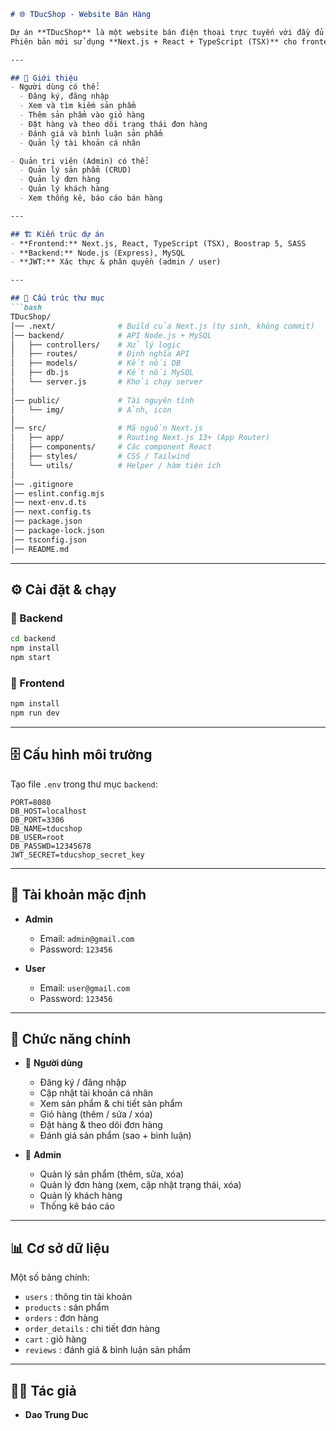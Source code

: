 ````markdown
# 🌐 TDucShop - Website Bán Hàng

Dự án **TDucShop** là một website bán điện thoại trực tuyến với đầy đủ chức năng cho **người dùng** và **quản trị viên**.  
Phiên bản mới sử dụng **Next.js + React + TypeScript (TSX)** cho frontend.

---

## 🎯 Giới thiệu
- Người dùng có thể:
  - Đăng ký, đăng nhập
  - Xem và tìm kiếm sản phẩm
  - Thêm sản phẩm vào giỏ hàng
  - Đặt hàng và theo dõi trạng thái đơn hàng
  - Đánh giá và bình luận sản phẩm
  - Quản lý tài khoản cá nhân

- Quản trị viên (Admin) có thể:
  - Quản lý sản phẩm (CRUD)
  - Quản lý đơn hàng
  - Quản lý khách hàng
  - Xem thống kê, báo cáo bán hàng

---

## 🏗 Kiến trúc dự án
- **Frontend:** Next.js, React, TypeScript (TSX), Boostrap 5, SASS  
- **Backend:** Node.js (Express), MySQL  
- **JWT:** Xác thực & phân quyền (admin / user)

---

## 📂 Cấu trúc thư mục
```bash
TDucShop/
│── .next/              # Build của Next.js (tự sinh, không commit)
│── backend/            # API Node.js + MySQL
│   ├── controllers/    # Xử lý logic
│   ├── routes/         # Định nghĩa API
│   ├── models/         # Kết nối DB
│   ├── db.js           # Kết nối MySQL
│   └── server.js       # Khởi chạy server
│
│── public/             # Tài nguyên tĩnh
│   └── img/            # Ảnh, icon
│
│── src/                # Mã nguồn Next.js
│   ├── app/            # Routing Next.js 13+ (App Router)
│   ├── components/     # Các component React
│   ├── styles/         # CSS / Tailwind
│   └── utils/          # Helper / hàm tiện ích
│
│── .gitignore
│── eslint.config.mjs
│── next-env.d.ts
│── next.config.ts
│── package.json
│── package-lock.json
│── tsconfig.json
│── README.md
````

---

## ⚙️ Cài đặt & chạy

### 📌 Backend

```bash
cd backend
npm install
npm start
```

### 📌 Frontend

```bash
npm install
npm run dev
```

---

## 🗄 Cấu hình môi trường

Tạo file `.env` trong thư mục `backend`:

```env
PORT=8080
DB_HOST=localhost
DB_PORT=3306
DB_NAME=tducshop
DB_USER=root
DB_PASSWD=12345678
JWT_SECRET=tducshop_secret_key
```

---

## 🔑 Tài khoản mặc định

* **Admin**

  * Email: `admin@gmail.com`
  * Password: `123456`

* **User**

  * Email: `user@gmail.com`
  * Password: `123456`

---

## 🧪 Chức năng chính

* 👤 **Người dùng**

  * Đăng ký / đăng nhập
  * Cập nhật tài khoản cá nhân
  * Xem sản phẩm & chi tiết sản phẩm
  * Giỏ hàng (thêm / sửa / xóa)
  * Đặt hàng & theo dõi đơn hàng
  * Đánh giá sản phẩm (sao + bình luận)

* 🔑 **Admin**

  * Quản lý sản phẩm (thêm, sửa, xóa)
  * Quản lý đơn hàng (xem, cập nhật trạng thái, xóa)
  * Quản lý khách hàng
  * Thống kê báo cáo

---

## 📊 Cơ sở dữ liệu

Một số bảng chính:

* `users` : thông tin tài khoản
* `products` : sản phẩm
* `orders` : đơn hàng
* `order_details` : chi tiết đơn hàng
* `cart` : giỏ hàng
* `reviews` : đánh giá & bình luận sản phẩm

---

## 👨‍💻 Tác giả

* **Dao Trung Duc**

```
